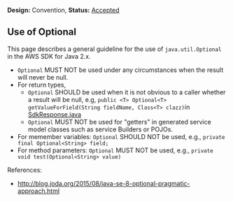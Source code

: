 **Design:** Convention, **Status:** [Accepted](README.md)

## Use of Optional

This page describes a general guideline for the use of
`java.util.Optional` in the AWS SDK for Java 2.x.

- `Optional` MUST NOT be used under any circumstances when the result will never be null.
- For return types,
  - `Optional` SHOULD be used when it is not obvious to a caller whether a
  result will be null, e.g, `public <T> Optional<T> getValueForField(String fieldName, Class<T> clazz)`in [SdkResponse.java](https://github.com/aws/aws-sdk-java-v2/blob/aa161c564c580ced4a0381d3ed7d4d13120916fc/core/sdk-core/src/main/java/software/amazon/awssdk/core/SdkResponse.java#L59-L61)
  - `Optional` MUST NOT be used for "getters" in generated service model classes such as service Builders or POJOs.
- For memember variables: `Optional` SHOULD NOT be used, e.g., `private final Optional<String> field;`
- For method parameters: `Optional` MUST NOT be used, e.g., `private void test(Optional<String> value)`


References:

- http://blog.joda.org/2015/08/java-se-8-optional-pragmatic-approach.html

